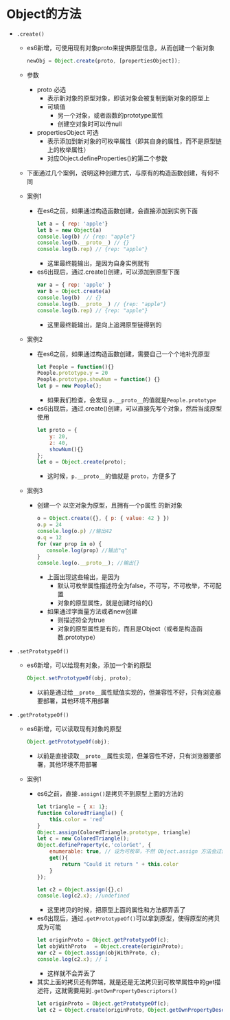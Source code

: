 # Object的方法

- `.create()`
    - es6新增，可使用现有对象proto来提供原型信息，从而创建一个新对象
        ```js
        newObj = Object.create(proto, [propertiesObject]);
        ```
    - 参数
        - proto 必选
            - 表示新对象的原型对象，即该对象会被复制到新对象的原型上
            - 可填值
                - 另一个对象，或者函数的prototype属性
                - 创建空对象时可以传null
        - propertiesObject 可选
            - 表示添加到新对象的可枚举属性（即其自身的属性，而不是原型链上的枚举属性）
            - 对应Object.defineProperties()的第二个参数
    - 下面通过几个案例，说明这种创建方式，与原有的构造函数创建，有何不同
    - 案例1
        - 在es6之前，如果通过构造函数创建，会直接添加到实例下面
            ```js
            let a = { rep: 'apple'}
            let b = new Object(a)
            console.log(b) // {rep: "apple"}
            console.log(b.__proto__) // {}
            console.log(b.rep) // {rep: "apple"}
            ```
            - 这里最终能输出，是因为自身实例就有
        - es6出现后，通过.create()创建，可以添加到原型下面
            ```js
            var a = { rep: 'apple' }
            var b = Object.create(a)
            console.log(b)  // {}
            console.log(b.__proto__) // {rep: "apple"}
            console.log(b.rep) // {rep: "apple"}
            ```
            - 这里最终能输出，是向上追溯原型链得到的

    - 案例2
        - 在es6之前，如果通过构造函数创建，需要自己一个个地补充原型
            ```js
            let People = function(){}
            People.prototype.y = 20
            People.prototype.showNum = function() {}
            let p = new People();
            ```
            - 如果我们检查，会发现 `p.__proto__`的值就是`People.prototype`
        - es6出现后，通过.create()创建，可以直接先写个对象，然后当成原型使用
            ```js
            let proto = {
                y: 20,
                z: 40,
                showNum(){}
            };
            let o = Object.create(proto);
            ```
            - 这时候，`p.__proto__`的值就是 `proto`，方便多了
    - 案例3
        - 创建一个 以空对象为原型，且拥有一个p属性 的新对象
            ```js
            o = Object.create({}, { p: { value: 42 } })
            o.p = 24
            console.log(o.p) //输出42
            o.q = 12
            for (var prop in o) {
               console.log(prop) //输出"q"
            }
            console.log(o.__proto__); //输出{} 
            ```
            - 上面出现这些输出，是因为
                - 默认可枚举属性描述符全为false，不可写，不可枚举，不可配置
                - 对象的原型属性，就是创建时给的{}
            - 如果通过字面量方法或者new创建
                - 则描述符全为true
                - 对象的原型属性是有的，而且是Object（或者是构造函数.prototype）

- `.setPrototypeOf()`
    - es6新增，可以给现有对象，添加一个新的原型
        ```js
        Object.setPrototypeOf(obj, proto);
        ```
        - 以前是通过给`__proto__`属性赋值实现的，但兼容性不好，只有浏览器要部署，其他环境不用部署

- `.getPrototypeOf()` 
    - es6新增，可以读取现有对象的原型
        ```js
        Object.getPrototypeOf(obj);
        ```
        - 以前是直接读取`__proto__`属性实现，但兼容性不好，只有浏览器要部署，其他环境不用部署

    - 案例1
        - es6之前，直接`.assign()`是拷贝不到原型上面的方法的
            ```js
            let triangle = { x: 1};
            function ColoredTriangle() {
                this.color = 'red'
            }
            Object.assign(ColoredTriangle.prototype, triangle)
            let c = new ColoredTriangle();
            Object.defineProperty(c,'colorGet', {
                enumerable: true, // 设为可枚举，不然 Object.assign 方法会过滤该属性
                get(){
                    return "Could it return " + this.color
                }
            });
            
            let c2 = Object.assign({},c)
            console.log(c2.x); //undefined
            ```
            - 这里拷贝的时候，把原型上面的属性和方法都弄丢了
        - es6出现后，通过`.getPrototypeOf()`可以拿到原型，使得原型的拷贝成为可能
            ```js
            let originProto = Object.getPrototypeOf(c);
            let objWithProto　 = Object.create(originProto);
            var c2 = Object.assign(objWithProto, c);
            console.log(c2.x); // 1
            ```
            - 这样就不会弄丢了
        - 其实上面的拷贝还有弊端，就是还是无法拷贝到可枚举属性中的get描述符，这就需要用到`.getOwnPropertyDescriptors()`
            ```js
            let originProto = Object.getPrototypeOf(c);
            let c2 = Object.create(originProto, Object.getOwnPropertyDescriptors(c));
            ```
            
            
        
            